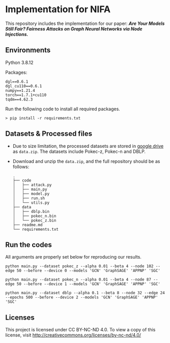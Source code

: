 # Implementation for NIFA

This repository includes the implementation for our paper: ***Are Your Models Still Fair? Fairness Attacks on Graph Neural Networks via Node Injections.***

## Environments

Python 3.8.12

Packages:

```
dgl==0.6.1
dgl_cu110==0.6.1
numpy==1.21.4
torch==1.7.1+cu110
tqdm==4.62.3
```

Run the following code to install all required packages.

```
> pip install -r requirements.txt
```

## Datasets & Processed files

- Due to size limitation, the processed datasets are stored in  [google drive](https://drive.google.com/file/d/1WJYj8K3_H3GmJg-RZeRsJ8Z64gt3qCnq/view?usp=drive_link) as `data.zip`. The datasets include Pokec-z, Pokec-n and DBLP. 

- Download and unzip the `data.zip`, and the full repository should be as follows:

  ```
  .
  ├── code
  │   ├── attack.py
  │   ├── main.py
  │   ├── model.py
  │   ├── run.sh
  │   └── utils.py
  ├── data
  │   ├── dblp.bin
  │   ├── pokec_n.bin
  │   └── pokec_z.bin
  ├── readme.md
  └── requirements.txt
  ```

## Run the codes

All arguments are properly set below for reproducing our results. 

```
python main.py --dataset pokec_z --alpha 0.01 --beta 4 --node 102 --edge 50 --before --device 0 --models 'GCN' 'GraphSAGE' 'APPNP' 'SGC'

python main.py --dataset pokec_n --alpha 0.01 --beta 4 --node 87 --edge 50 --before --device 1 --models 'GCN' 'GraphSAGE' 'APPNP' 'SGC'

python main.py --dataset dblp --alpha 0.1 --beta 8 --node 32 --edge 24 --epochs 500 --before --device 2 --models 'GCN' 'GraphSAGE' 'APPNP' 'SGC'
```

## Licenses

This project is licensed under CC BY-NC-ND 4.0. To view a copy of this license, visit http://creativecommons.org/licenses/by-nc-nd/4.0/
